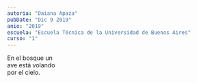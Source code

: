 ```yaml
---
autoria: "Daiana Apaza"
pubDate: "Dic 9 2019"
anio: "2019"
escuela: "Escuela Técnica de la Universidad de Buenos Aires"
curso: "1"
---
```

En el bosque un\
ave está volando\
por el cielo.